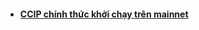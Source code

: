 - #### [CCIP chính thức khởi chạy trên mainnet](https://chainlinkvietnam.substack.com/p/ccip-mainnet)
